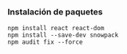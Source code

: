 ### Instalación de paquetes

    npm install react react-dom
    npm install --save-dev snowpack
    npm audit fix --force
